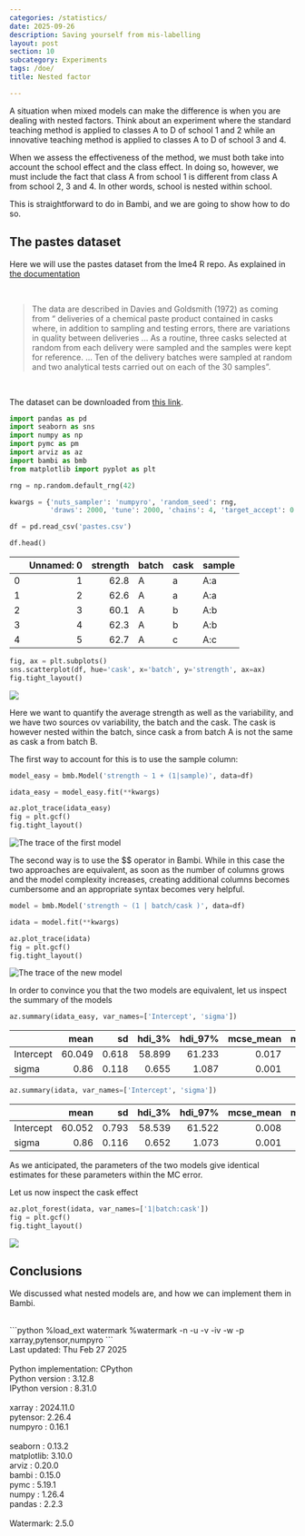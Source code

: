 ```yaml
---
categories: /statistics/
date: 2025-09-26
description: Saving yourself from mis-labelling
layout: post
section: 10
subcategory: Experiments
tags: /doe/
title: Nested factor

---
```





A situation when mixed models can make the difference is when
you are dealing with nested factors.
Think about an experiment where the standard teaching method
is applied to classes A to D of school 1 and 2
while an innovative teaching method is applied to 
classes A to D of school 3 and 4.

When we assess the effectiveness of the method,
we must both take into account the school effect and the class
effect.
In doing so, however, we must include the fact
that class A from school 1 is different from class A from school 2, 3
and 4. In other words, school is nested within school.

This is straightforward to do in Bambi, and we are going to show how to do so.

## The pastes dataset

Here we will use the pastes dataset from the lme4 R repo.
As explained in [the documentation](https://rdrr.io/cran/lme4/man/Pastes.html)

<br>

> The data are described in Davies and Goldsmith (1972) as coming from “ deliveries of a chemical paste product contained in casks where, in addition to sampling and testing errors, there are variations in quality between deliveries ... 
> As a routine, three casks selected at random from each delivery were sampled and the samples were kept for reference. ... 
> Ten of the delivery batches were sampled at random and two analytical tests carried out on each of the 30 samples”.

<br>

The dataset can be downloaded from [this link](https://github.com/lme4/lme4/blob/master/data/Pastes.rda).

```python
import pandas as pd
import seaborn as sns
import numpy as np
import pymc as pm
import arviz as az
import bambi as bmb
from matplotlib import pyplot as plt

rng = np.random.default_rng(42)

kwargs = {'nuts_sampler': 'numpyro', 'random_seed': rng,
          'draws': 2000, 'tune': 2000, 'chains': 4, 'target_accept': 0.95}

df = pd.read_csv('pastes.csv')

df.head()
```

|    |   Unnamed: 0 |   strength | batch   | cask   | sample   |
|---:|-------------:|-----------:|:--------|:-------|:---------|
|  0 |            1 |       62.8 | A       | a      | A:a      |
|  1 |            2 |       62.6 | A       | a      | A:a      |
|  2 |            3 |       60.1 | A       | b      | A:b      |
|  3 |            4 |       62.3 | A       | b      | A:b      |
|  4 |            5 |       62.7 | A       | c      | A:c      |


```python
fig, ax = plt.subplots()
sns.scatterplot(df, hue='cask', x='batch', y='strength', ax=ax)
fig.tight_layout()
```

![](/docs/assets/images/statistics/nested_factors/scatter.webp)

Here we want to quantify the average strength as well as the variability,
and we have two sources ov variability, the batch and the cask.
The cask is however nested within the batch, since cask a from batch A
is not the same as cask a from batch B.

The first way to account for this is to use the sample column:

```python
model_easy = bmb.Model('strength ~ 1 + (1|sample)', data=df)

idata_easy = model_easy.fit(**kwargs)

az.plot_trace(idata_easy)
fig = plt.gcf()
fig.tight_layout()
```

![The trace of the first model](/docs/assets/images/statistics/nested_factors/trace_easy.webp)

The second way is to use the $\$ operator in Bambi. While in this case
the two approaches are equivalent, as soon as the number of columns grows
and the model complexity increases, creating additional columns becomes
cumbersome and an appropriate syntax becomes very helpful.

```python
model = bmb.Model('strength ~ (1 | batch/cask )', data=df)

idata = model.fit(**kwargs)

az.plot_trace(idata)
fig = plt.gcf()
fig.tight_layout()
```

![The trace of the new model](/docs/assets/images/statistics/nested_factors/trace.webp)

In order to convince you that the two models are equivalent, let us inspect the summary 
of the models

```python
az.summary(idata_easy, var_names=['Intercept', 'sigma'])
```

|           |   mean |    sd |   hdi_3% |   hdi_97% |   mcse_mean |   mcse_sd |   ess_bulk |   ess_tail |   r_hat |
|:----------|-------:|------:|---------:|----------:|------------:|----------:|-----------:|-----------:|--------:|
| Intercept | 60.049 | 0.618 |   58.899 |    61.233 |       0.017 |     0.012 |       1306 |       2558 |       1 |
| sigma     |  0.86  | 0.118 |    0.655 |     1.087 |       0.001 |     0.001 |       6801 |       9953 |       1 |


```python
az.summary(idata, var_names=['Intercept', 'sigma'])
```

|           |   mean |    sd |   hdi_3% |   hdi_97% |   mcse_mean |   mcse_sd |   ess_bulk |   ess_tail |   r_hat |
|:----------|-------:|------:|---------:|----------:|------------:|----------:|-----------:|-----------:|--------:|
| Intercept | 60.052 | 0.793 |   58.539 |    61.522 |       0.008 |     0.006 |      10081 |      11314 |       1 |
| sigma     |  0.86  | 0.116 |    0.652 |     1.073 |       0.001 |     0.001 |       7556 |      11062 |       1 |


As we anticipated, the parameters of the two models give identical estimates for these parameters
within the MC error.

Let us now inspect the cask effect

```python
az.plot_forest(idata, var_names=['1|batch:cask'])
fig = plt.gcf()
fig.tight_layout()
```

![](/docs/assets/images/statistics/nested_factors/forest.webp)

## Conclusions

We discussed what nested models are, and how we can implement them in Bambi.


<br>
```python
%load_ext watermark
%watermark -n -u -v -iv -w -p xarray,pytensor,numpyro
```

<div class="code">
Last updated: Thu Feb 27 2025
<br>

<br>
Python implementation: CPython
<br>
Python version       : 3.12.8
<br>
IPython version      : 8.31.0
<br>

<br>
xarray  : 2024.11.0
<br>
pytensor: 2.26.4
<br>
numpyro : 0.16.1
<br>

<br>
seaborn   : 0.13.2
<br>
matplotlib: 3.10.0
<br>
arviz     : 0.20.0
<br>
bambi     : 0.15.0
<br>
pymc      : 5.19.1
<br>
numpy     : 1.26.4
<br>
pandas    : 2.2.3
<br>

<br>
Watermark: 2.5.0
<br>
</div>